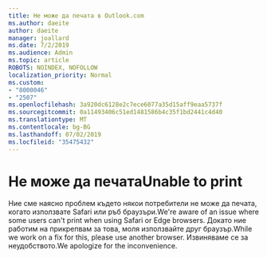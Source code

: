 ```yaml
---
title: Не може да печата в Outlook.com
ms.author: daeite
author: daeite
manager: joallard
ms.date: 7/2/2019
ms.audience: Admin
ms.topic: article
ROBOTS: NOINDEX, NOFOLLOW
localization_priority: Normal
ms.custom:
- "8000046"
- "2507"
ms.openlocfilehash: 3a920dc6128e2c7ece6077a35d15aff9eaa5737f
ms.sourcegitcommit: 0a11493406c51ed1481586b4c35f1bd2441c4d40
ms.translationtype: MT
ms.contentlocale: bg-BG
ms.lasthandoff: 07/02/2019
ms.locfileid: "35475432"
---
```

# <a name="unable-to-print"></a><span data-ttu-id="0441a-102">Не може да печата</span><span class="sxs-lookup"><span data-stu-id="0441a-102">Unable to print</span></span>

<span data-ttu-id="0441a-103">Ние сме наясно проблем където някои потребители не може да печата, когато използвате Safari или ръб браузъри.</span><span class="sxs-lookup"><span data-stu-id="0441a-103">We're aware of an issue where some users can't print when using Safari or Edge browsers.</span></span> <span data-ttu-id="0441a-104">Докато ние работим на прикрепвам за това, моля използвайте друг браузър.</span><span class="sxs-lookup"><span data-stu-id="0441a-104">While we work on a fix for this, please use another browser.</span></span> <span data-ttu-id="0441a-105">Извиняваме се за неудобството.</span><span class="sxs-lookup"><span data-stu-id="0441a-105">We apologize for the inconvenience.</span></span>